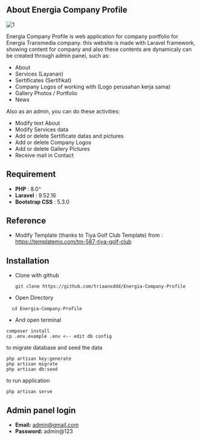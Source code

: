 ## About Energia Company Profile
![1](https://github.com/user-attachments/assets/6a32bf8a-692d-40eb-b5cf-208bbbc00231)

Energia Company Profile is web application for company portfolio for Energia Transmedia company. this website is made with Laravel framework, showing content for company and also these contents are dynamicaly can be created through admin panel, such as:
- About
- Services (Layanan)
- Sertificates (Sertifikat)
- Company Logos of working with (Logo perusahan kerja sama)
- Gallery Photos / Portfolio
- News

Also as an admin, you can do these activities:
- Modify text About
- Modify Services data
- Add or delete Sertificate datas and pictures
- Add or delete Company Logos
- Add or delete Gallery Pictures
- Receive mail in Contact

## Requirement
- **PHP**     : 8.0^
- **Laravel** : 9.52.16
- **Bootstrap CSS** : 5.3.0

## Reference
- Modify Template (thanks to Tiya Golf Club Template) from  : https://templatemo.com/tm-587-tiya-golf-club
  
## Installation
- Clone with github
  ```
  git clone https://github.com/triaanxddd/Energia-Company-Profile
  ```
- Open Directory
```
  cd Energia-Company-Profile
  ```
- And open terminal
```
composer install
cp .env.example .env <-- edit db config
```

to migrate database and seed the data
```
php artisan key:generate
php artisan migrate
php artisan db:seed
```

to run application
```
php artisan serve
```

## Admin panel login
- **Email:** admin@gmail.com
- **Password:** admin@123
